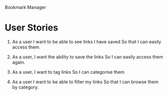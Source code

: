Bookmark Manager

# User Stories

1.  As a user
    I want to be able to see links I have saved
    So that I can easily access them.

2.  As a user,
    I want the ability to save the links
    So I can easily access them again.

3.  As a user,
    I want to tag links
    So I can categorise them

4.  As a user
    I want to be able to filter my links
    So that I can browse them by category.
